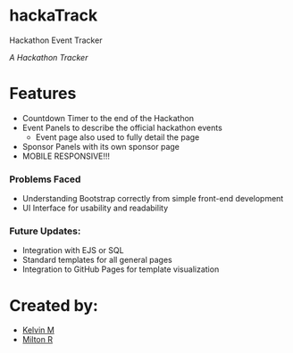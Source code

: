 # hackaTrack
Hackathon Event Tracker

_A Hackathon Tracker_

# Features
* Countdown Timer to the end of the Hackathon
* Event Panels to describe the official hackathon events
	* Event page also used to fully detail the page
* Sponsor Panels with its own sponsor page
* MOBILE RESPONSIVE!!!

### Problems Faced
* Understanding Bootstrap correctly from simple front-end development
* UI Interface for usability and readability

### Future Updates:
* Integration with EJS or SQL
* Standard templates for all general pages
* Integration to GitHub Pages for template visualization

# Created by:
* [Kelvin M](https://github.com/kkgm13)
* [Milton R](https://github.com/Milton-R)
